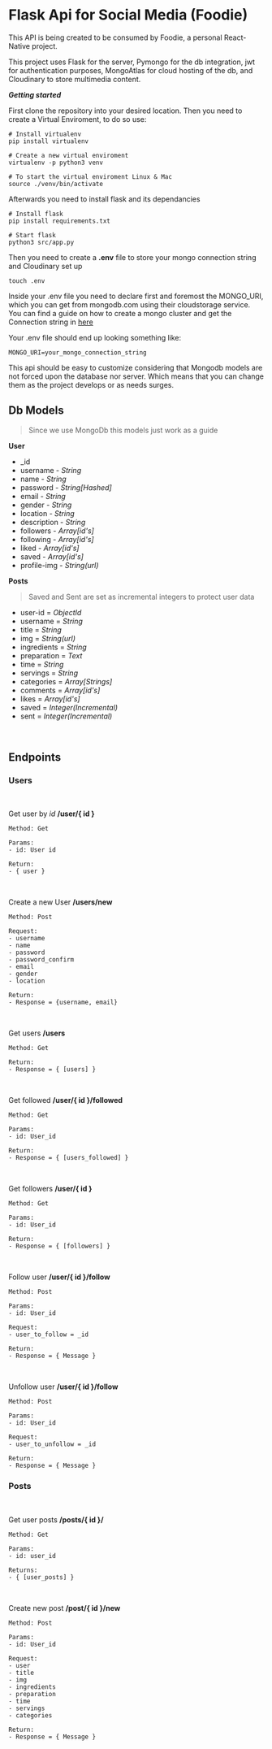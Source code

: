 # Flask Api for Social Media (Foodie)

This API is being created to be consumed by Foodie, a personal React-Native project.

This project uses Flask for the server, Pymongo for the db integration, jwt for authentication purposes, MongoAtlas for cloud hosting of the db, and Cloudinary to store multimedia content.

**_Getting started_**

First clone the repository into your desired location. Then you need to create a Virtual Enviroment, to do so use:

```
# Install virtualenv
pip install virtualenv

# Create a new virtual enviroment
virtualenv -p python3 venv

# To start the virtual enviroment Linux & Mac
source ./venv/bin/activate
```

Afterwards you need to install flask and its dependancies

```
# Install flask
pip install requirements.txt

# Start flask
python3 src/app.py
```

Then you need to create a **.env** file to store your mongo connection string and Cloudinary set up

```
touch .env
```

Inside your .env file you need to declare first and foremost the MONGO_URI, which you can get from mongodb.com using their cloudstorage service. You can find a guide on how to create a mongo cluster and get the Connection string in [here](https://studio3t.com/knowledge-base/articles/connect-to-mongodb-atlas/)

Your .env file should end up looking something like:

```
MONGO_URI=your_mongo_connection_string
```

This api should be easy to customize considering that Mongodb models are not forced upon the database nor server. Which means that you can change them as the project develops or as needs surges.

## Db Models

> Since we use MongoDb this models just work as a guide

**User**

- \_id
- username - _String_
- name - _String_
- password - _String[Hashed]_
- email - _String_
- gender - _String_
- location - _String_
- description - _String_
- followers - _Array[id's]_
- following - _Array[id's]_
- liked - _Array[id's]_
- saved - _Array[id's]_
- profile-img - _String(url)_

**Posts**

> Saved and Sent are set as incremental integers to protect user data

- user-id = _ObjectId_
- username = _String_
- title = _String_
- img = _String(url)_
- ingredients = _String_
- preparation = _Text_
- time = _String_
- servings = _String_
- categories = _Array[Strings]_
- comments = _Array[id's]_
- likes = _Array[id's]_
- saved = _Integer(Incremental)_
- sent = _Integer(Incremental)_

<br/>

## Endpoints

### Users

<br/>

Get user by _id_ **/user/{ id }**

```
Method: Get

Params:
- id: User id

Return:
- { user }
```

<br/>

Create a new User **/users/new**

```
Method: Post

Request:
- username
- name
- password
- password_confirm
- email
- gender
- location

Return:
- Response = {username, email}
```

<br/>

Get users **/users**

```
Method: Get

Return:
- Response = { [users] }
```

<br/>

Get followed **/user/{ id }/followed**

```
Method: Get

Params:
- id: User_id

Return:
- Response = { [users_followed] }
```

<br/>

Get followers **/user/{ id }**

```
Method: Get

Params:
- id: User_id

Return:
- Response = { [followers] }
```

<br/>

Follow user **/user/{ id }/follow**

```
Method: Post

Params:
- id: User_id

Request:
- user_to_follow = _id

Return:
- Response = { Message }
```

<br/>

Unfollow user **/user/{ id }/follow**

```
Method: Post

Params:
- id: User_id

Request:
- user_to_unfollow = _id

Return:
- Response = { Message }
```

### Posts

<br>

Get user posts **/posts/{ id }/**

```
Method: Get

Params:
- id: user_id

Returns:
- { [user_posts] }
```

<br/>

Create new post **/post/{ id }/new**

```
Method: Post

Params:
- id: User_id

Request:
- user
- title
- img
- ingredients
- preparation
- time
- servings
- categories

Return:
- Response = { Message }
```
